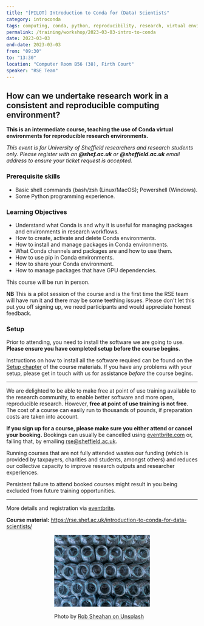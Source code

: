 ```yaml
---
title: "[PILOT] Introduction to Conda for (Data) Scientists"
category: introconda
tags: computing, conda, python, reproducibility, research, virtual environment
permalink: /training/workshop/2023-03-03-intro-to-conda
date: 2023-03-03
end-date: 2023-03-03
from: "09:30"
to: "13:30"
location: "Computer Room B56 (38), Firth Court"
speaker: "RSE Team"
---
```


## How can we undertake research work in a consistent and reproducible computing environment?

**This is an intermediate course, teaching the use of Conda virtual environments for reproducible research environments.**


*This event is for University of Sheffield researchers and research students only. Please register with an
**@shef.ac.uk** or **@sheffield.ac.uk** email address to ensure your ticket request is accepted.*


### Prerequisite skills

- Basic shell commands (bash/zsh (Linux/MacOS); Powershell (Windows).
- Some Python programming experience.

### Learning Objectives

- Understand what Conda is and why it is useful for managing packages and environments in research workflows.
- How to create, activate and delete Conda environments.
- How to install and manage packages in Conda environments.
- What Conda channels and packages are and how to use them.
- How to use pip in Conda environments.
- How to share your Conda environment.
- How to manage packages that have GPU dependencies.

This course will be run in person.

**NB** T﻿his is a pilot session of the course and is the first time the RSE team will have run it and there may be some
teething issues. Please don't let this put you off signing up, we need participants and would appreciate honest
feedback.

### Setup

Prior to attending, you need to install the software we are going to use. **Please ensure you have completed setup
before the course begins**.

Instructions on how to install all the software required can be found on the [Setup
chapter](https://rse.shef.ac.uk/introduction-to-conda-for-data-scientists/setup/) of the course materials. If you have
any problems with your setup, please get in touch with us for assistance *before* the course begins.


<hr>

We are delighted to be able to make free at point of use training available to the research community, to enable better
software and more open, reproducible research. However, **free at point of use training is not free**. The cost of a
course can easily run to thousands of pounds, if preparation costs are taken into account.


**If you sign up for a course, please make sure you either attend or cancel your booking.** Bookings can usually be
cancelled using [eventbrite.com](https://www.eventbrite.com) or, failing that, by emailing
[rse@sheffield.ac.uk](mailto:rse@sheffield.ac.uk).


Running courses that are not fully attended wastes our funding (which is provided by taxpayers, charities and students,
amongst others) and reduces our collective capacity to improve research outputs and researcher experiences.


Persistent failure to attend booked courses might result in you being excluded from future training opportunities.

<hr/>

More details and registration via
[eventbrite](https://www.eventbrite.co.uk/e/pilot-introduction-to-conda-for-data-scientists-tickets-552625396437).


**Course material:** <https://rse.shef.ac.uk/introduction-to-conda-for-data-scientists/>

<div style="width: 50%; margin:0 auto;"><img src="/assets/images/containers.jpg" alt="Container Jars"/><p>Photo by
<a href="https://unsplash.com/photos/fQEOk8ba_X4" target="_blank">Rob Sheahan on Unsplash</a></p></div>
